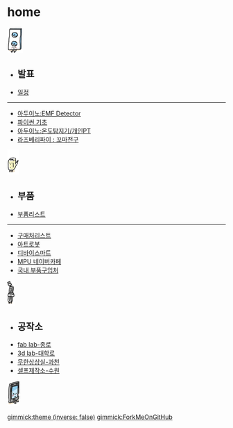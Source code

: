 # home

[![](/doc/img/m01.gif)]()

  * ## 발표
  * [일정](doc/part1/intro.md)
  ----------
  * [아두이노:EMF Detector](doc/part1/d01.md)
  * [파이썬 기초](doc/part1/d02.md)
  * [아두이노:온도탐지기/개인PT](doc/part1/d03.md)
  * [라즈베리파이 : 꼬마전구](doc/part1/d04.md)

[![](/doc/img/m02.gif)]()

  * ## 부품
  * [부품리스트](doc/comp/component.md)
  ----------
  * [구매처리스트](doc/comp/shop.md)
  * [아트로봇](http://www.artrobot.co.kr)
  * [디바이스마트](http://devicemart.co.kr/mart7/)
  * [MPU 네이버카페](http://cafe.naver.com/mpucafe/4821)
  * [국내 부품구입처](https://iae13.wordpress.com/%EA%B5%AD%EB%82%B4-%EB%B6%80%ED%92%88%EA%B5%AC%EC%9E%85%EC%B2%98/)

[![](/doc/img/m03.gif)]()

  * ## 공작소
  * [fab lab-종로](https://www.facebook.com/fablabseoul)
  * [3d lab-대학로](https://www.facebook.com/CKL3DLab)
  * [무한상상실-과천](https://www.facebook.com/groups/imaking)
  * [셀프제작소-수원](https://www.facebook.com/selfmakingstudio)

[![모임후기](/doc/img/m04.gif)](doc/after.md)

[gimmick:theme (inverse: false)](bootstrap)
[gimmick:ForkMeOnGitHub](https://github.com/biopy/biopy.github.io)

<style>
.dropdown{
	display: flex !important;
}
#md-content{
	width: 100% !important;
}
.img-thumbnail{
	/*width: 100%;*/
}

#md-page-menu{
	display:none;
}

iframe{
	width: 100%;
	height: 600px;
]}
</style>
